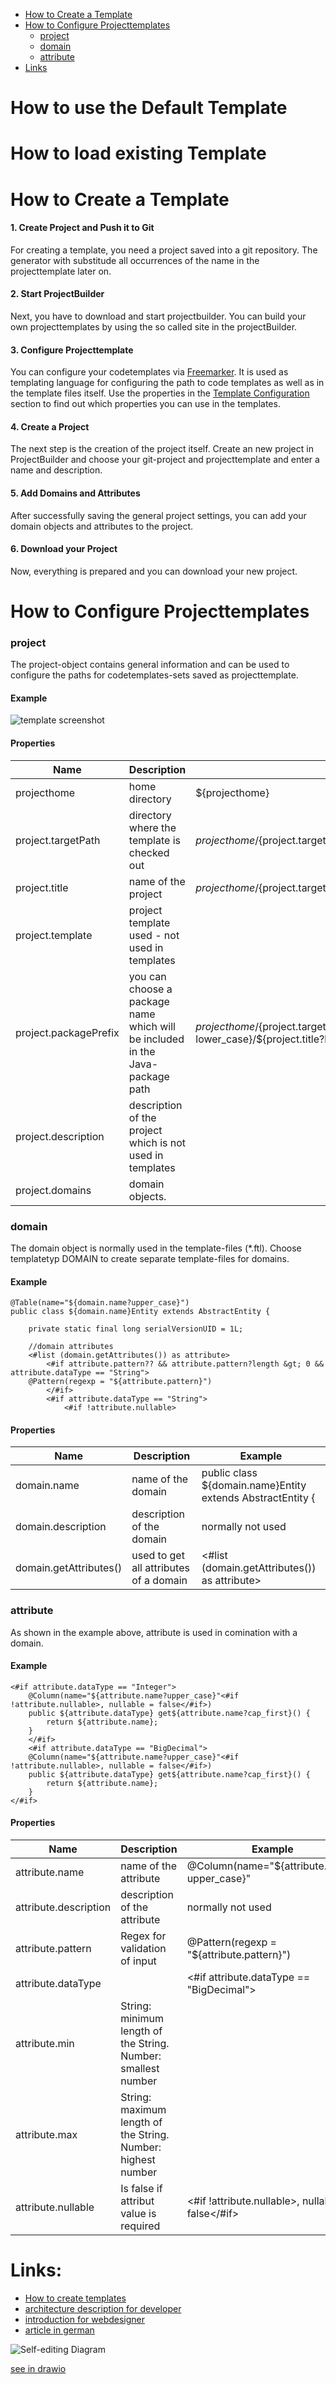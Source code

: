 
- [How to Create a Template](#how-to-create-a-template)
- [How to Configure Projecttemplates](#how-to-configure-projecttemplates)
  * [project](#project)
  * [domain](#domain)
  * [attribute](#attribute)
- [Links](#links)

# How to use the Default Template

# How to load existing Template

# How to Create a Template

#### 1. Create Project and Push it to Git

For creating a template, you need a project saved into a git repository. The generator with substitude all occurrences of the name in the projecttemplate later on.

#### 2. Start ProjectBuilder

Next, you have to download and start projectbuilder. You can build your own projecttemplates by using the so called site in the projectBuilder. 

#### 3. Configure Projecttemplate

You can configure your codetemplates via [Freemarker](https://freemarker.apache.org/). It is used as templating language for configuring the path to code templates as well as in the template files itself. Use the properties in the [Template Configuration](#template-configuration) section to find out which properties you can use in the templates.

#### 4. Create a Project

The next step is the creation of the project itself. Create an new project in ProjectBuilder and choose your git-project and projecttemplate and enter a name and description.

#### 5. Add Domains and Attributes

After successfully saving the general project settings, you can add your domain objects and attributes to the project. 

#### 6. Download your Project

Now, everything is prepared and you can download your new project.

# How to Configure Projecttemplates

### **project** 

The project-object contains general information and can be used to configure the paths for codetemplates-sets saved as projecttemplate.

#### Example

![template screenshot](diagrams/template-screenshot.png)

#### Properties

| Name        | Description     |      Example  |
| ------------- |-------------| -------------|
| projecthome   | home directory | ${projecthome}|
| project.targetPath | directory where the template is checked out  | ${projecthome}/${project.targetPath}/generator-templates/entity/entity.ftl|
| project.title | name of the project | ${projecthome}/${project.targetPath}/${project.title}/persistence/ |
| project.template | project template used - not used in templates |  |
| project.packagePrefix | you can choose a package name which will be included in the Java-package path | ${projecthome}/${project.targetPath}/${project.title}/persistence/src/main/java/de/${project.packagePrefix?lower_case}/${project.title?lower_case}/entity/
| project.description | description of the project which is not used in templates | |
| project.domains | domain objects.   | |

### **domain**

The domain object is normally used in the template-files (*.ftl). Choose templatetyp DOMAIN to create separate template-files for domains.

#### Example
```
@Table(name="${domain.name?upper_case}")
public class ${domain.name}Entity extends AbstractEntity {
	
	private static final long serialVersionUID = 1L;
	
	//domain attributes
	<#list (domain.getAttributes()) as attribute> 
		<#if attribute.pattern?? && attribute.pattern?length &gt; 0 && attribute.dataType == "String">
	@Pattern(regexp = "${attribute.pattern}")
		</#if>	
		<#if attribute.dataType == "String">
			<#if !attribute.nullable>
```

#### Properties

| Name        | Description     |      Example  |
| ------------|-------------| -------------|
| domain.name | name of the domain | public class ${domain.name}Entity extends AbstractEntity { |
| domain.description | description of the domain | normally not used |
| domain.getAttributes() | used to get all attributes of a domain | <#list (domain.getAttributes()) as attribute> | 

### **attribute**

As shown in the example above, attribute is used in comination with a domain.

#### Example

```
<#if attribute.dataType == "Integer"> 
	@Column(name="${attribute.name?upper_case}"<#if !attribute.nullable>, nullable = false</#if>)
	public ${attribute.dataType} get${attribute.name?cap_first}() {
		return ${attribute.name};
	}
	</#if>
	<#if attribute.dataType == "BigDecimal"> 
	@Column(name="${attribute.name?upper_case}"<#if !attribute.nullable>, nullable = false</#if>)
	public ${attribute.dataType} get${attribute.name?cap_first}() {
		return ${attribute.name};
	}
</#if>
```

#### Properties

| Name        | Description     |      Example  |
| ------------|-------------| -------------|
| attribute.name | name of the attribute | @Column(name="${attribute.name?upper_case}" |
| attribute.description | description of the attribute | normally not used |
| attribute.pattern | Regex for validation of input | @Pattern(regexp = "${attribute.pattern}")| 
| attribute.dataType | | <#if attribute.dataType == "BigDecimal"> |
| attribute.min | String: minimum length of the String. Number: smallest number | |
| attribute.max | String: maximum length of the String. Number: highest number | |
| attribute.nullable | Is false if attribut value is required | <#if !attribute.nullable>, nullable = false</#if> |


# Links: 
* [How to create templates](https://gitlab.com/witchpou/lj-projectbuilder/blob/master/docuumentation/howto.md)
* [architecture description for developer](https://gitlab.com/witchpou/lj-projectbuilder/blob/master/docuumentation/architecture.md)
* [introduction for webdesigner](https://github.com/witchpou/lj-projectbuilder/blob/master/docuumentation/webdesign.md)
* [article in german](https://wp.starwit.de/wp-content/uploads/2017/02/03-2016-Java-aktuell-Anett-Hübner_Java-Enterprise-Anwendungen-effizient-...-4.pdf)

![Self-editing Diagram](diagrams/test.svg)

[see in drawio](https://www.draw.io/#Uhttps://github.com/witchpou/lj-projectbuilder/blob/master/documentation/diagrams/test.drawio)